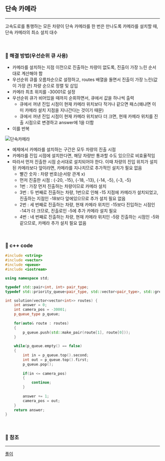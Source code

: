 ## 단속 카메라

***

고속도로를 통행하는 모든 차량이 단속 카메라를 한 번은 만나도록 카메라를 설치할 때, 단속 카메라의 최소 설치 대수

<br>

### :pushpin: 해결 방법(우선순위 큐 사용)

- 카메라를 설치하는 지점 이전으로 진출하는 차량이 없도록, 진출이 가장 느린 순서대로 계산해야 함
- 우선순위 큐를 오름차순으로 설정하고, routes 배열을 돌면서 진출이 가장 느린(값이 가장 큰) 차량 순으로 정렬 및 삽입
- 카메라 최초 위치를 -30001로 설정
- 우선순위 큐가 비어있을 때까지 순회하면서, 큐에서 값을 하나씩 출력
  - 큐에서 꺼낸 진입 시점이 현재 카메라 위치보다 작거나 같으면 패스(왜냐면 이미 카메라 설치 지점을 지나간다는 것이기 때문)
  - 큐에서 꺼낸 진입 시점이 현재 카메라 위치보다 더 크면, 현재 카메라 위치를 진출 시점으로 변경하고 answer에 1을 더함
- 이를 반복



![단속카메라](![단속카메라](https://github.com/Lee-HyeongSeok/Programmers/assets/55940552/fbc8fb72-e7bf-4b45-a143-3f9fbffa269a))

- 예제에서 카메라를 설치하는 구간은 모두 차량의 진출 시점
- 카메라를 진입 시점에 설치한다면, 해당 차량만 통과할 수도 있으므로 비효율적임
- 따라서 먼저 진출한 시점 순서대로 설치되어야 한다. 이때 차량의 진입 위치가 설치된 카메라보다 앞이라면, 카메라를 지나치므로 추가적인 설치가 필요 없음
  - 빨간 숫자 : 차량 번호(순서랑 관계 x)
  - 먼저 진출한 시점 : {-20, -15}, {-18, -13}, {-14, -5}, {-3, -5}
  - 1번 : 가장 먼저 진출하는 차량이므로 카메라 설치
  - 3번 : 두 번째로 진출하는 차량, 1번으로 인해 -15 지점에 카메라가 설치되었고, 진출하는 지점인 -18보다 앞에있으므로 추가 설치 필요 없음
  - 2번 : 세 번째로 진출하는 차량, 현재 카메라 위치인 -15보다 진입하는 시점인 -14가 더 크므로, 진출로인 -5에 추가 카메라 설치 필요
  - 4번 : 네 번째로 진출하는 차량, 현재 카메라 위치인 -5랑 진출하는 시점인 -5와 같으므로, 카메라 추가 설치 필요 없음

<br>



### :pushpin: c++ code

```c++
#include <string>
#include <vector>
#include <queue>
#include <iostream>

using namespace std;

typedef std::pair<int, int> pair_type;
typedef std::priority_queue<pair_type, std::vector<pair_type>, std::greater<pair_type>> p_queue_type;

int solution(vector<vector<int>> routes) {
    int answer = 0;
    int camera_pos = -30001;
    p_queue_type p_queue;
    
    for(auto& route : routes)
    {
        p_queue.push(std::make_pair(route[1], route[0]));
    }
    
    while(p_queue.empty() == false)
    {
        int in = p_queue.top().second;
        int out = p_queue.top().first;
        p_queue.pop();
        
        if(in <= camera_pos)
        {
            continue;
        }
        
        answer += 1;
        camera_pos = out;
    }
    return answer;
}

```

<br>



### :pushpin: 참조

***

[풀이](https://school.programmers.co.kr/questions/27135)

